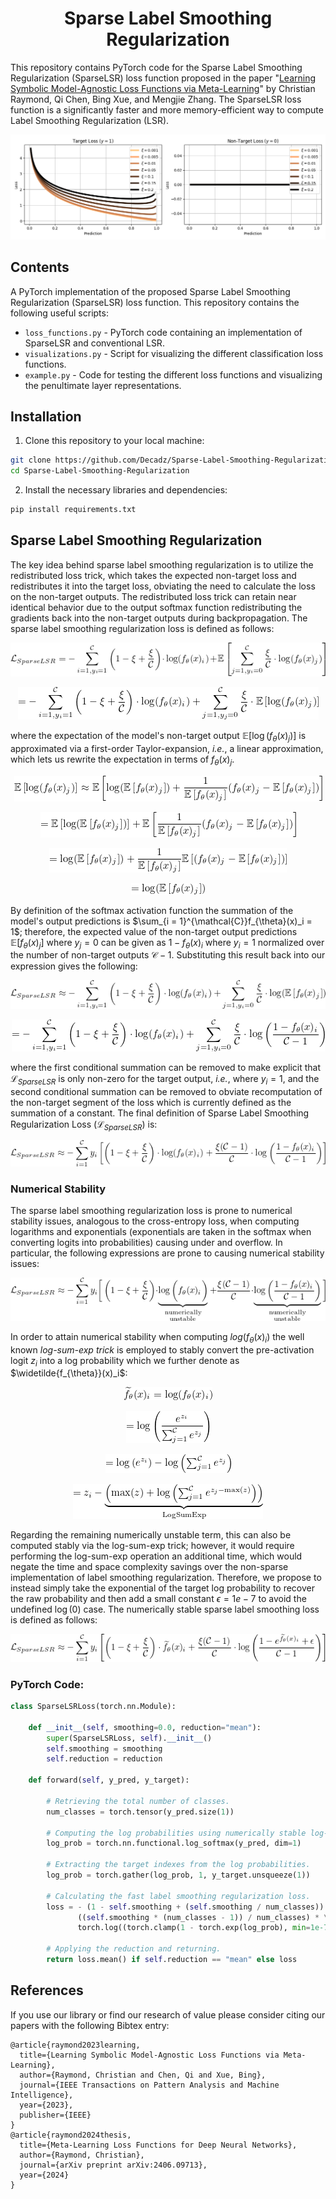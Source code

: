 <h1 align="center">
Sparse Label Smoothing Regularization
</h1>

This repository contains PyTorch code for the Sparse Label Smoothing Regularization (SparseLSR) loss function proposed in the paper "[Learning Symbolic Model-Agnostic Loss Functions via Meta-Learning](https://arxiv.org/abs/2209.08907)" by Christian Raymond, Qi Chen, Bing Xue, and Mengjie Zhang. The SparseLSR loss function is a significantly faster and more memory-efficient way to compute Label Smoothing Regularization (LSR).

<p align="center">
  <img src="https://github.com/Decadz/Sparse-Label-Smoothing-Regularization/blob/main/images/sparse-lsr.png" width="800"/>
</p>

## Contents

A PyTorch implementation of the proposed Sparse Label Smoothing Regularization (SparseLSR) loss function. This repository contains the following useful scripts:

- ```loss_functions.py``` - PyTorch code containing an implementation of SparseLSR and conventional LSR.
- ```visualizations.py``` - Script for visualizing the different classification loss functions.
- ```example.py``` - Code for testing the different loss functions and visualizing the penultimate layer representations.

## Installation

1. Clone this repository to your local machine:
```bash
git clone https://github.com/Decadz/Sparse-Label-Smoothing-Regularization.git
cd Sparse-Label-Smoothing-Regularization
```

2. Install the necessary libraries and dependencies:
```bash
pip install requirements.txt
```

## Sparse Label Smoothing Regularization

The key idea behind sparse label smoothing regularization is to utilize the redistributed loss trick, which takes the expected non-target loss and redistributes it into the target loss, obviating the need to calculate the loss on the non-target outputs. The redistributed loss trick can retain near identical behavior due to the output softmax function redistributing the gradients back into the non-target outputs during backpropagation. The sparse label smoothing regularization loss is defined as follows:

<p align="center">
  <img src="https://github.com/Decadz/Sparse-Label-Smoothing-Regularization/blob/main/images/equation-1.png"/>
</p>
<p align="center">
  <img src="https://github.com/Decadz/Sparse-Label-Smoothing-Regularization/blob/main/images/equation-2.png"/>
</p>

where the expectation of the model's non-target output $`\mathbb{E}[\log(f_{\theta}(x)_{j})]`$ is approximated via a first-order Taylor-expansion, *i.e.*, a linear approximation, which lets us rewrite the expectation in terms of $`f_{\theta}(x)_j`$.

<p align="center">
  <img src="https://github.com/Decadz/Sparse-Label-Smoothing-Regularization/blob/main/images/equation-3.png"/>
</p>
<p align="center">
  <img src="https://github.com/Decadz/Sparse-Label-Smoothing-Regularization/blob/main/images/equation-4.png"/>
</p>
<p align="center">
  <img src="https://github.com/Decadz/Sparse-Label-Smoothing-Regularization/blob/main/images/equation-5.png"/>
</p>
<p align="center">
  <img src="https://github.com/Decadz/Sparse-Label-Smoothing-Regularization/blob/main/images/equation-6.png"/>
</p>

By definition of the softmax activation function the summation of the model's output predictions is $`\sum_{i = 1}^{\mathcal{C}}f_{\theta}(x)_i = 1`$; therefore, the expected value of the non-target output predictions $`\mathbb{E}[f_{\theta}(x)_j]`$ where $`y_j = 0`$ can be given as $`1-f_{\theta}(x)_i`$ where $`y_i = 1`$ normalized over the number of non-target outputs $\mathcal{C}-1$. Substituting this result back into our expression gives the following:

<p align="center">
  <img src="https://github.com/Decadz/Sparse-Label-Smoothing-Regularization/blob/main/images/equation-7.png"/>
</p>
<p align="center">
  <img src="https://github.com/Decadz/Sparse-Label-Smoothing-Regularization/blob/main/images/equation-8.png"/>
</p>

where the first conditional summation can be removed to make explicit that $`\mathcal{L}_{SparseLSR}`$ is only non-zero for the target output, *i.e.*, where $`y_i = 1`$, and the second conditional summation can be removed to obviate recomputation of the non-target segment of the loss which is currently defined as the summation of a constant. The final definition of Sparse Label Smoothing Regularization Loss ($`\mathcal{L}_{SparseLSR}`$) is:

<p align="center">
  <img src="https://github.com/Decadz/Sparse-Label-Smoothing-Regularization/blob/main/images/equation-9.png"/>
</p>

### Numerical Stability

The sparse label smoothing regularization loss is prone to numerical stability issues, analogous to the cross-entropy loss, when computing logarithms and exponentials (exponentials are taken in the softmax when converting logits into probabilities) causing under and overflow. In particular, the following expressions are prone to causing numerical stability issues:

<p align="center">
  <img src="https://github.com/Decadz/Sparse-Label-Smoothing-Regularization/blob/main/images/equation-10.png"/>
</p>

In order to attain numerical stability when computing $`log(f_{\theta}(x)_i)`$ the well known *log-sum-exp trick* is employed to stably convert the pre-activation logit $`z_i`$ into a log probability which we further denote as $`\widetilde{f_{\theta}}(x)_i`$:

<p align="center">
  <img src="https://github.com/Decadz/Sparse-Label-Smoothing-Regularization/blob/main/images/equation-11.png"/>
</p>
<p align="center">
  <img src="https://github.com/Decadz/Sparse-Label-Smoothing-Regularization/blob/main/images/equation-12.png"/>
</p>
<p align="center">
  <img src="https://github.com/Decadz/Sparse-Label-Smoothing-Regularization/blob/main/images/equation-13.png"/>
</p>
<p align="center">
  <img src="https://github.com/Decadz/Sparse-Label-Smoothing-Regularization/blob/main/images/equation-14.png"/>
</p>

Regarding the remaining numerically unstable term, this can also be computed stably via the log-sum-exp trick; however, it would require performing the log-sum-exp operation an additional time, which would negate the time and space complexity savings over the non-sparse implementation of label smoothing regularization. Therefore, we propose to instead simply take the exponential of the target log probability to recover the raw probability and then add a small constant $`\epsilon=1e-7`$ to avoid the undefined $`\log(0)`$ case. The numerically stable sparse label smoothing loss is defined as follows:

<p align="center">
  <img src="https://github.com/Decadz/Sparse-Label-Smoothing-Regularization/blob/main/images/equation-15.png"/>
</p>

### PyTorch Code: 

```python
class SparseLSRLoss(torch.nn.Module):

    def __init__(self, smoothing=0.0, reduction="mean"):
        super(SparseLSRLoss, self).__init__()
        self.smoothing = smoothing
        self.reduction = reduction

    def forward(self, y_pred, y_target):

        # Retrieving the total number of classes.
        num_classes = torch.tensor(y_pred.size(1))

        # Computing the log probabilities using numerically stable log-sum-exp.
        log_prob = torch.nn.functional.log_softmax(y_pred, dim=1)

        # Extracting the target indexes from the log probabilities.
        log_prob = torch.gather(log_prob, 1, y_target.unsqueeze(1))

        # Calculating the fast label smoothing regularization loss.
        loss = - (1 - self.smoothing + (self.smoothing / num_classes)) * log_prob + \
               ((self.smoothing * (num_classes - 1)) / num_classes) * \
               torch.log((torch.clamp(1 - torch.exp(log_prob), min=1e-7))/(num_classes - 1))

        # Applying the reduction and returning.
        return loss.mean() if self.reduction == "mean" else loss
```

## References

If you use our library or find our research of value please consider citing our papers with the following Bibtex entry:

```
@article{raymond2023learning,
  title={Learning Symbolic Model-Agnostic Loss Functions via Meta-Learning},
  author={Raymond, Christian and Chen, Qi and Xue, Bing},
  journal={IEEE Transactions on Pattern Analysis and Machine Intelligence},
  year={2023},
  publisher={IEEE}
}
@article{raymond2024thesis,
  title={Meta-Learning Loss Functions for Deep Neural Networks},
  author={Raymond, Christian},
  journal={arXiv preprint arXiv:2406.09713},
  year={2024}
}
```
